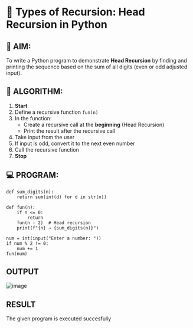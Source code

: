 # 🔁 Types of Recursion: Head Recursion in Python

## 🎯 AIM:
To write a Python program to demonstrate **Head Recursion** by finding and printing the sequence based on the sum of all digits (even or odd adjusted input).

## 🧠 ALGORITHM:

1. **Start**
2. Define a recursive function `fun(n)`
3. In the function:
   - Create a recursive call at the **beginning** (Head Recursion)
   - Print the result after the recursive call
4. Take input from the user
5. If input is odd, convert it to the next even number
6. Call the recursive function
7. **Stop**

## 💻 PROGRAM:

```
def sum_digits(n):
    return sum(int(d) for d in str(n))

def fun(n):
    if n <= 0:
        return
    fun(n - 2)  # Head recursion
    print(f"{n} → {sum_digits(n)}")

num = int(input("Enter a number: "))
if num % 2 != 0:
    num += 1
fun(num)
```

## OUTPUT

![image](https://github.com/user-attachments/assets/4ef27fe9-79cc-4185-b784-857e3fc4d71a)


## RESULT
The given program is executed succesfully
